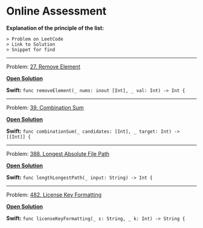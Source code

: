 # Online Assessment

**Explanation of the principle of the list:**

```
> Problem on LeetCode
> Link to Solution
> Snippet for find
```

---

Problem: [27. Remove Element][27]

**[Open Solution][27s]**

**Swift:** ```func removeElement(_ nums: inout [Int], _ val: Int) -> Int {```

---

Problem: [39. Combination Sum][39]

**[Open Solution][39s]**

**Swift:** ```func combinationSum(_ candidates: [Int], _ target: Int) -> [[Int]] {```

---

Problem: [388. Longest Absolute File Path][388]

**[Open Solution][388s]**

**Swift:** ```func lengthLongestPath(_ input: String) -> Int {```

---

Problem: [482. License Key Formatting][482]

**[Open Solution][482s]**

**Swift:** ```func licenseKeyFormatting(_ s: String, _ k: Int) -> String {```

<!-- URLs -->

<!-- 27 -->
[27]: https://leetcode.com/problems/remove-element/
[27s]: ./1-100/27.%20Remove%20Element

<!-- 39 -->
[39]: https://leetcode.com/problems/combination-sum/
[39s]: ./1-100/39.%20Combination%20Sum

<!-- 388 -->
[388]: https://leetcode.com/problems/longest-absolute-file-path/
[388s]: ./301-400/388.%20Longest%20Absolute%20File%20Path

<!-- 482 -->
[482]: https://leetcode.com/problems/license-key-formatting/
[482s]: ./401-500/482.%20License%20Key%20Formatting
